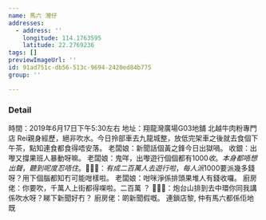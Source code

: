 ```yaml
---
name: 馬六 灣仔
addresses:
  - address: ''
    longitude: 114.1763595
    latitude: 22.2769236
tags: []
previewImageUrl: ''
id: 91ad751c-db56-513c-9694-2420ed84b775
group: ''

---
```

### Detail
時間：2019年6月17日下午5:30左右
地址：翔龍灣廣場G03地舖 北越牛肉粉專門店
Rei親身經歷，絕非吹水。今日拎部車去九龍城整，放低完架車之後就去食個下午茶，點知連食都食得唔安落。
老闆娘：新聞話個黃之鋒今日出獄喎。
收銀：出嚟又撐果班人暴動呀嘛。
老闆娘：鬼咩，出嚟遊行個個都有$1000收。
本身都唔想出聲，聽到呢度忍唔住。
🤷🏻‍♂️：有成二百萬人去遊行啦，每人派$1000要派幾多錢呀？用下個腦都知冇可能咁樣啦。
老闆娘：咁咪淨係排頭果堆人有錢收囉。
廚房佬：你要吹，千萬人上街都得㗎啦。二百萬 ？
🤷🏻‍♂️：炮台山排到去中環你同我講係吹水呀？睇下新聞好冇？
廚房佬：啲新聞假嘅。
連鎖店黎, 仲有馬六都係佢地既
